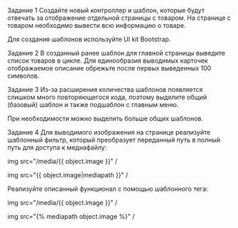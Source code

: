Задание 1
Создайте новый контроллер и шаблон, которые будут отвечать за отображение отдельной страницы с товаром. 
На странице с товаром необходимо вывести всю информацию о товаре.

Для создания шаблонов используйте UI kit Bootstrap. 

Задание 2
В созданный ранее шаблон для главной страницы выведите список товаров в цикле. 
Для единообразия выводимых карточек отображаемое описание обрежьте после первых выведенных 100 символов.

Задание 3
Из-за расширения количества шаблонов появляется слишком много повторяющегося кода, поэтому выделите общий (базовый) 
шаблон и также подшаблон с главным меню.

При необходимости можно выделить больше общих шаблонов.

Задание 4
Для выводимого изображения на странице реализуйте шаблонный фильтр, который преобразует переданный путь в полный путь 
для доступа к медиафайлу:

<!-- Исходный вариант --> 
img src="/media/{{ object.image }}" /
<!-- Итоговый вариант -->
img src="{{ object.image|mediapath }}" /

Реализуйте описанный функционал с помощью шаблонного тега:

<!-- Исходный вариант -->
img src="/media/{{ object.image }}" /
<!-- Итоговый вариант -->
img src="{% mediapath object.image %}" /
